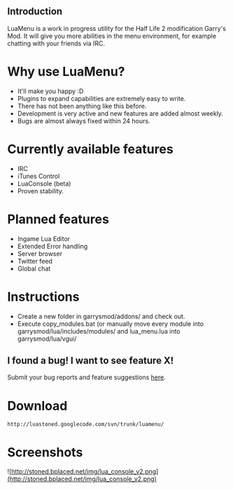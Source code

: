 ## Introduction ##

LuaMenu is a work in progress utility for the Half Life 2 modification Garry's Mod. It will give you more abilities in the menu environment, for example chatting with your friends via IRC.

# Why use LuaMenu? #

  * It'll make you happy :D
  * Plugins to expand capabilities are extremely easy to write.
  * There has not been anything like this before.
  * Development is very active and new features are added almost weekly.
  * Bugs are almost always fixed within 24 hours.

# Currently available features #

  * IRC
  * iTunes Control
  * LuaConsole (beta)
  * Proven stability.

# Planned features #

  * Ingame Lua Editor
  * Extended Error handling
  * Server browser
  * Twitter feed
  * Global chat

# Instructions #

  * Create a new folder in garrysmod/addons/<choose a name> and check out.
  * Execute copy\_modules.bat (or manually move every module into garrysmod/lua/includes/modules/ and lua\_menu.lua into garrysmod/lua/vgui/


## I found a bug! I want to see feature X! ##

Submit your bug reports and feature suggestions [here](http://code.google.com/p/luastoned/issues/list).

# Download #
`http://luastoned.googlecode.com/svn/trunk/luamenu/`

# Screenshots #

![http://stoned.bplaced.net/img/lua_console_v2.png](http://stoned.bplaced.net/img/lua_console_v2.png)
